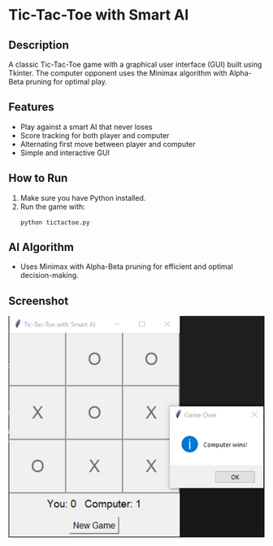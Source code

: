 # Tic-Tac-Toe with Smart AI

## Description

A classic Tic-Tac-Toe game with a graphical user interface (GUI) built using Tkinter. The computer opponent uses the Minimax algorithm with Alpha-Beta pruning for optimal play.

## Features

- Play against a smart AI that never loses
- Score tracking for both player and computer
- Alternating first move between player and computer
- Simple and interactive GUI

## How to Run

1. Make sure you have Python installed.
2. Run the game with:
   ```
   python tictactoe.py
   ```

## AI Algorithm

- Uses Minimax with Alpha-Beta pruning for efficient and optimal decision-making.

## Screenshot

![Game Screenshot](screenshot.png)
